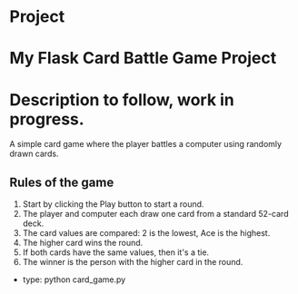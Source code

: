 # Project
# My Flask Card Battle Game Project

# Description to follow, work in progress.
A simple card game where the player battles a computer using randomly drawn cards. 

## Rules of the game
1. Start by clicking the Play button to start a round. 
2. The player and computer each draw one card from a standard 52-card deck. 
3. The card values are compared:
   2 is the lowest, Ace is the highest.
4. The higher card wins the round.
5. If both cards have the same values, then it's a tie. 
6. The winner is the person with the higher card in the round. 

- type:
python card_game.py
